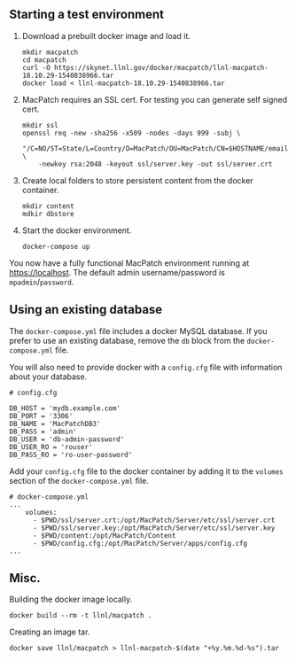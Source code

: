 ## Starting a test environment

1. Download a prebuilt docker image and load it.

    ```
    mkdir macpatch
    cd macpatch
    curl -O https://skynet.llnl.gov/docker/macpatch/llnl-macpatch-18.10.29-1540838966.tar
    docker load < llnl-macpatch-18.10.29-1540838966.tar
    ```

2. MacPatch requires an SSL cert. For testing you can generate self signed cert.

    ```
    mkdir ssl
    openssl req -new -sha256 -x509 -nodes -days 999 -subj \
        "/C=NO/ST=State/L=Country/O=MacPatch/OU=MacPatch/CN=$HOSTNAME/emailAddress=admin@mpdemo.com" \
        -newkey rsa:2048 -keyout ssl/server.key -out ssl/server.crt
    ```

3. Create local folders to store persistent content from the docker container.

    ```
    mkdir content
    mdkir dbstore
    ```

4. Start the docker environment.

    ```
    docker-compose up
    ```

You now have a fully functional MacPatch environment running at [https://localhost](https://localhost). The default admin username/password is `mpadmin`/`password`.

## Using an existing database

The `docker-compose.yml` file includes a docker MySQL database. If you prefer to use an existing database, remove the `db` block from the `docker-compose.yml` file.

You will also need to provide docker with a `config.cfg` file with information about your database.

```
# config.cfg

DB_HOST = 'mydb.example.com'
DB_PORT = '3306'
DB_NAME = 'MacPatchDB3'
DB_PASS = 'admin'
DB_USER = 'db-admin-password'
DB_USER_RO = 'rouser'
DB_PASS_RO = 'ro-user-password'
```

Add your `config.cfg` file to the docker container by adding it to the `volumes` section of the `docker-compose.yml` file.

```
# docker-compose.yml
...
    volumes:
      - $PWD/ssl/server.crt:/opt/MacPatch/Server/etc/ssl/server.crt
      - $PWD/ssl/server.key:/opt/MacPatch/Server/etc/ssl/server.key
      - $PWD/content:/opt/MacPatch/Content
      - $PWD/config.cfg:/opt/MacPatch/Server/apps/config.cfg
...
```

## Misc.

Building the docker image locally.

```
docker build --rm -t llnl/macpatch .
```

Creating an image tar.

```
docker save llnl/macpatch > llnl-macpatch-$(date "+%y.%m.%d-%s").tar
```
